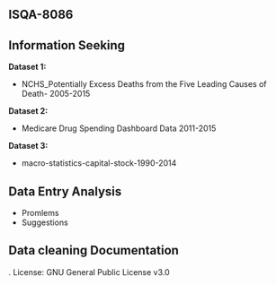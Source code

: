 ## ISQA-8086
## Information Seeking

**Dataset 1:**

* NCHS_Potentially Excess Deaths from the Five Leading Causes of Death- 2005-2015

**Dataset 2:**

* Medicare Drug Spending Dashboard Data 2011-2015

**Dataset 3:**

* macro-statistics-capital-stock-1990-2014
## Data Entry Analysis
* Promlems
* Suggestions
## Data cleaning Documentation
. License: GNU General Public License v3.0


